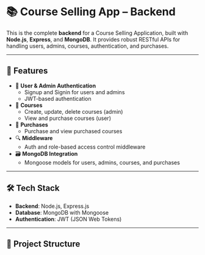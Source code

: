 # 📚 Course Selling App – Backend

This is the complete **backend** for a Course Selling Application, built with **Node.js**, **Express**, and **MongoDB**. It provides robust RESTful APIs for handling users, admins, courses, authentication, and purchases.

---

## 🚀 Features

- 🔐 **User & Admin Authentication**
  - Signup and Signin for users and admins
  - JWT-based authentication
- 📘 **Courses**
  - Create, update, delete courses (admin)
  - View and purchase courses (user)
- 🛒 **Purchases**
  - Purchase and view purchased courses
- 🔍 **Middleware**
  - Auth and role-based access control middleware
- 🗃️ **MongoDB Integration**
  - Mongoose models for users, admins, courses, and purchases

---

## 🛠 Tech Stack

- **Backend**: Node.js, Express.js
- **Database**: MongoDB with Mongoose
- **Authentication**: JWT (JSON Web Tokens)

---

## 📂 Project Structure

